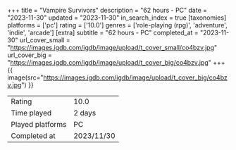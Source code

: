 +++
title = "Vampire Survivors"
description = "62 hours - PC"
date = "2023-11-30"
updated = "2023-11-30"
in_search_index = true
[taxonomies]
platforms = ['pc']
rating = ['10.0']
genres = ['role-playing (rpg)', 'adventure', 'indie', 'arcade']
[extra]
subtitle = "62 hours - PC"
completed_at = "2023-11-30"
url_cover_small = "https://images.igdb.com/igdb/image/upload/t_cover_small/co4bzv.jpg"
url_cover_big = "https://images.igdb.com/igdb/image/upload/t_cover_big/co4bzv.jpg"
+++
{{ image(src="https://images.igdb.com/igdb/image/upload/t_cover_big/co4bzv.jpg") }}

|              |            |
| ------------ | ---------- |
| Rating       | 10.0 |
| Time played  | 2 days |
| Played platforms    | PC |
| Completed at | 2023/11/30 |


